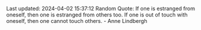 Last updated: 2024-04-02 15:37:12
Random Quote: If one is estranged from oneself, then one is estranged from others too. If one is out of touch with oneself, then one cannot touch others. - Anne Lindbergh